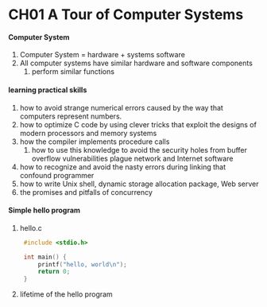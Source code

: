 # CH01 A Tour of Computer Systems

#### Computer System

1. Computer System = hardware + systems software
2. All computer systems have similar hardware and software components
   1. perform similar functions

#### learning practical skills

1.  how to avoid strange numerical errors caused by the way that computers represent numbers.
2.  how to optimize C code by using clever tricks that exploit the designs of modern processors and memory systems
3.  how the compiler implements procedure calls
    1. how to use this knowledge to avoid the security holes from buffer overflow vulnerabilities
       plague network and Internet software
4.  how to recognize and avoid the nasty errors during linking that confound programmer
5.  how to write Unix shell, dynamic storage allocation package, Web server
6.  the promises and pitfalls of concurrency

#### Simple hello program

1. hello.c

   ```c
    #include <stdio.h>

    int main() {
        printf("hello, world\n");
        return 0;
    }
   ```

2. lifetime of the hello program
